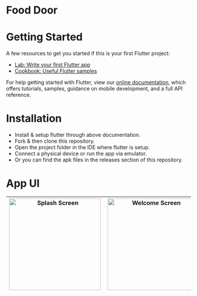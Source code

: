 # Food Door

# Getting Started

A few resources to get you started if this is your first Flutter project:

- [Lab: Write your first Flutter app](https://flutter.dev/docs/get-started/codelab)
- [Cookbook: Useful Flutter samples](https://flutter.dev/docs/cookbook)

For help getting started with Flutter, view our
[online documentation](https://flutter.dev/docs), which offers tutorials,
samples, guidance on mobile development, and a full API reference.

# Installation

- Install & setup flutter through above documentation.
- Fork & then clone this repository.
- Open the project folder in the IDE where flutter is setup.
- Connect a physical device or run the app via emulator.
- Or you can find the apk files in the releases section of this repository.

# App UI

 <img align="left" alt="Splash Screen" src="https://user-images.githubusercontent.com/65447144/134811232-0d0896bc-86fc-478c-b648-ab56bf5a3aef.jpeg" width="250px" /> | <img align="left" alt="Welcome Screen" src="https://user-images.githubusercontent.com/65447144/134811243-353062b5-b179-473e-8a3f-8ffa66a79aba.jpeg" width="250px" /> | <img align="left" alt="Login Screen" src="https://user-images.githubusercontent.com/65447144/134811258-09934988-50b3-4d5c-b67b-5027c59b5ee5.jpeg" width="250px" /> | <img align="left" alt="Dashboard" src="https://user-images.githubusercontent.com/65447144/134811288-666ff458-27b5-4337-9808-5b1b7b4ace57.jpeg" width="250px" /> |
| -------------------------------------------------------------------------------------------------------------------------------------------------- | ---------------------------------------------------------------------------------------------------------------------------------------------------- | ------------------------------------------------------------------------------------------------------------------------------------------------ | --------------------------------------------------------------------------------------------------------------------------------------------------- |
